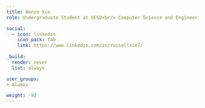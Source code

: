 ```yaml
---
title: Wanze Xie
role: Undergraduate Student at UCSD<br/> Computer Science and Engineering

social:
  - icon: linkedin
    icon_pack: fab
    link: https://www.linkedin.com/in/russellxie7/
    
_build:
  render: never
  list: always

user_groups:
- Alumni

weight: -93
---
```

